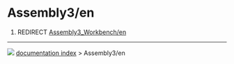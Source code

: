 # Assembly3/en
1.  REDIRECT [Assembly3_Workbench/en](Assembly3_Workbench/en.md)



---
![](images/Button_right.svg) [documentation index](../README.md) > Assembly3/en
